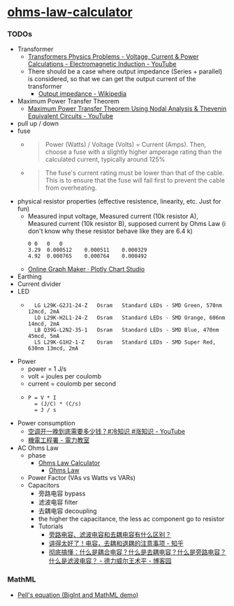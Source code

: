 [ohms-law-calculator](https://dirkarnez.github.io/ohms-law-calculator)
======================================================================
### TODOs
- Transformer
    - [Transformers Physics Problems - Voltage, Current & Power Calculations - Electromagnetic Induction - YouTube](https://www.youtube.com/watch?v=GJm-FOMeG4E)
    - There should be a case where output impedance (Series + parallel) is considered, so that we can get the output current of the transformer
        - [Output impedance - Wikipedia](https://en.wikipedia.org/wiki/Output_impedance)
- Maximum Power Transfer Theorem
    - [Maximum Power Transfer Theorem Using Nodal Analysis & Thevenin Equivalent Circuits - YouTube](https://www.youtube.com/watch?v=8CA6ZNXgI-Y&list=PL0o_zxa4K1BV9E-N8tSExU1djL6slnjbL&index=41)
- pull up / down
- fuse
    - > Power (Watts) / Voltage (Volts) = Current (Amps). Then, choose a fuse with a slightly higher amperage rating than the calculated current, typically around 125%
    - > The fuse's current rating must be lower than that of the cable. This is to ensure that the fuse will fail first to prevent the cable from overheating.
- physical resistor properties (effective resistence, linearity, etc. Just for fun)
    - Measured input voltage, Measured current (10k resistor A), Measured current (10k resistor B), supposed current by Ohms Law (i don't know why these resistor behave like they are 6.4 k)
      ```csv
      0	0	0	0
      3.29	0.000512	0.000511	0.000329
      4.92	0.000765	0.000764	0.000492
      ```
    - [Online Graph Maker · Plotly Chart Studio](https://chart-studio.plotly.com/create/#/)
- Earthing
 - Current divider
- LED
    - ```
        LG L29K-G2J1-24-Z	Osram	Standard LEDs - SMD Green, 570nm 12mcd, 2mA
        LO L29K-H2L1-24-Z	Osram	Standard LEDs - SMD Orange, 606nm 14mcd, 2mA
        LB Q39G-L2N2-35-1	Osram	Standard LEDs - SMD Blue, 470nm 45mcd, 5mA
        LS L29K-G1H2-1-Z	Osram	Standard LEDs - SMD Super Red, 630nm 13mcd, 2mA
      ```
- Power
    - power = 1 J/s
    - volt = joules per coulomb
    - current = coulomb per second
    - ```
      P = V * I
        = (J/C) * (C/s)
        = J / s
      ```
- Power consumption
    - [空调开一晚到底需要多少钱？#冷知识 #涨知识 - YouTube](https://www.youtube.com/watch?v=CWR74hei4W8)
    - [機電工程署 - 電力教室](https://eld.emsd.gov.hk/eic/tc/electricity-classroom/classroom08.html)
- AC Ohms Law
    - phase
        - [Ohms Law Calculator](https://www.rapidtables.com/calc/electric/ohms-law-calculator.html)
            - [Ohms Law](https://www.rapidtables.com/electric/ohms-law.html)
    - Power Factor (VAs vs Watts vs VARs)
    - Capacitors
        - 旁路电容 bypass
        - 滤波电容 filter
        - 去耦电容 decoupling
        - the higher the capacitance, the less ac component go to resistor
        - Tutorials
            - [旁路电容、滤波电容和去耦电容有什么区别？](https://mp.weixin.qq.com/s/dNTULzZ8kDyBgv3e7Tl67A)
            - [讲得太好了！电容，去耦和退耦的注意事项 - 知乎](https://zhuanlan.zhihu.com/p/578977243)
            - [彻底搞懂：什么是耦合电容？什么是去耦电容？什么是旁路电容？什么是滤波电容？ - 德力威尔王术平 - 博客园](https://www.cnblogs.com/deliweier-wangshuping/p/16127284.html)
  
### MathML
- [Pell's equation (BigInt and MathML demo)](https://people.igalia.com/fwang/pell-bigint-mathml/)
